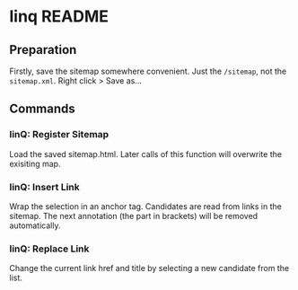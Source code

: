 # linq README

## Preparation

Firstly, save the sitemap somewhere convenient. Just the `/sitemap`, not the `sitemap.xml`. Right click > Save as...

## Commands

### linQ: Register Sitemap

Load the saved sitemap.html. Later calls of this function will overwrite the exisiting map.

### linQ: Insert Link

Wrap the selection in an anchor tag. Candidates are read from links in the sitemap. The next annotation (the part in brackets) will be removed automatically.

### linQ: Replace Link

Change the current link href and title by selecting a new candidate from the list.
